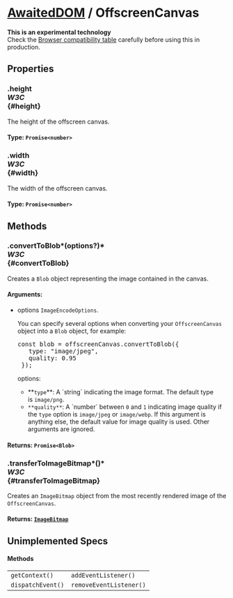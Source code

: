 # [AwaitedDOM](/docs/basic-interfaces/awaited-dom) <span>/</span> OffscreenCanvas

<div class='overview'><strong>This is an experimental technology</strong><br>Check the <a href="#Browser_compatibility">Browser compatibility table</a> carefully before using this in production.</div>

## Properties

### .height <div class="specs"><i>W3C</i></div> {#height}

The height of the offscreen canvas.

#### **Type**: `Promise<number>`

### .width <div class="specs"><i>W3C</i></div> {#width}

The width of the offscreen canvas.

#### **Type**: `Promise<number>`

## Methods

### .convertToBlob*(options?)* <div class="specs"><i>W3C</i></div> {#convertToBlob}

Creates a <code>Blob</code> object representing the image contained in the canvas.

#### **Arguments**:


 - options `ImageEncodeOptions`. <p>You can specify several options when converting your <code>OffscreenCanvas</code> object into a <code>Blob</code> object, for example:</p>
     <pre class="notranslate">const blob = offscreenCanvas.convertToBlob({
      type: "image/jpeg",
      quality: 0.95
    });</pre>
     <p>options:</p>
     <ul>
      <li>**<code>type</code>**: A `string` indicating the image format. The default type is&nbsp;<code>image/png</code>.</li>
      <li><code>**quality**</code>: A `number`&nbsp;between&nbsp;<code>0</code>&nbsp;and&nbsp;<code>1</code>&nbsp;indicating image quality if the&nbsp;<code>type</code>&nbsp;option is&nbsp;<code>image/jpeg</code>&nbsp;or&nbsp;<code>image/webp</code>. If this argument is anything else, the default value for image quality is used. Other arguments are ignored.</li>
     </ul>

#### **Returns**: `Promise<Blob>`

### .transferToImageBitmap*()* <div class="specs"><i>W3C</i></div> {#transferToImageBitmap}

Creates an <code>ImageBitmap</code> object from the most recently rendered image of the <code>OffscreenCanvas</code>.

#### **Returns**: [`ImageBitmap`](./image-bitmap)

## Unimplemented Specs

#### Methods

 |   |   | 
 | --- | --- | 
 | `getContext()` | `addEventListener()`
`dispatchEvent()` | `removeEventListener()` | 
